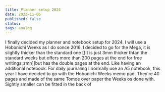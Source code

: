 ```yaml
---
title: Planner setup 2024
date: 2023-11-06
published: false
status:
tags: analog 
---
```


I finally decided my planner and notebook setup for 2024. I will use a Hobonichi Weeks as I do sonce 2016. I decided to go for the Mega, it is slightly thicker than the standard one [[It is just 3mm thicker thtan the standard weeks but offers more than 200 pages at the end for free writings::rmn]]but has the double pages at the end. Like having an additional notebook. For daily journaling I normally use an A5 notebook, this year I have decided to go with the Hobonichi Weeks memo pad. They're 40 pages and made of the same Tomoe over paper the Weeks os done with. Sightly smaller can be fitted in the back of 